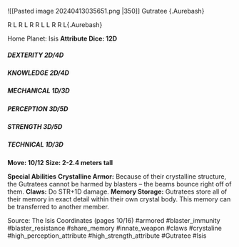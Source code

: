 ![[Pasted image 20240413035651.png |350]]
Gutratee {.Aurebash}

R L R L R R L L R R L{.Aurebash}

Home Planet: Isis
**Attribute Dice: 12D**
##### DEXTERITY 2D/4D
##### KNOWLEDGE 2D/4D
##### MECHANICAL 1D/3D
##### PERCEPTION 3D/5D
##### STRENGTH 3D/5D
##### TECHNICAL 1D/3D
**Move: 10/12**
**Size: 2-2.4 meters tall**

**Special Abilities**
**Crystalline Armor:** Because of their crystalline structure, the Gutratees cannot be harmed by blasters – the beams bounce right off of them.
**Claws:** Do STR+1D damage.
**Memory Storage:** Gutratees store all of their memory in exact detail within their own crystal body. This memory can be transferred to another member. 

Source: The Isis Coordinates (pages 10/16)
#armored #blaster_immunity #blaster_resistance #share_memory #innate_weapon #claws #crystaline
#high_perception_attribute #high_strength_attribute 
#Gutratee #Isis
